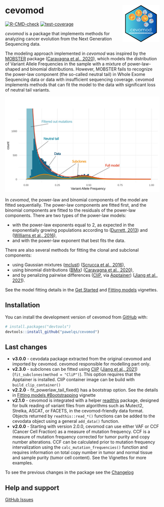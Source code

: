 
# cevomod <img src="man/figures/logo.png" align="right" height="120" />

<!-- badges: start -->
<!--[![Lifecycle: experimental](https://img.shields.io/badge/lifecycle-experimental-orange.svg)](https://lifecycle.r-lib.org/articles/stages.html#experimental) -->
[![R-CMD-check](https://github.com/pawelqs/cevomod/actions/workflows/R-CMD-check.yaml/badge.svg)](https://github.com/pawelqs/cevomod/actions/workflows/R-CMD-check.yaml)
[![test-coverage](https://github.com/pawelqs/cevomod/actions/workflows/test-coverage.yaml/badge.svg)](https://github.com/pawelqs/cevomod/actions/workflows/test-coverage.yaml)
<!-- badges: end -->


*cevomod* is a package that implements methods for analyzing cancer evolution from the Next Generation Sequencing data.

The modeling approach implemented in *cevomod* was inspired by the [MOBSTER](https://caravagnalab.github.io/mobster/index.html) package ([Caravagna et al., 2020](https://www.nature.com/articles/s41588-020-0675-5)), which models the distribution of Variant Allele Frequencies in the sample with a mixture of power-law-shaped and binomial distributions. However, MOBSTER fails to recognize the power-law component (the so-called neutral tail) in Whole Exome Sequencing data or data with insufficient sequencing coverage. cevomod implements methods that can fit the model to the data with significant loss of neutral tail variants.

![](man/figures/introduction_figure.svg)

In *cevomod*, the power-law and binomial components of the model are fitted sequentially. The power-law components are fitted first, and the binomial components are fitted to the residuals of the power-law components. There are two types of the power-law models: 

- with the power-law exponents equal to 2, as expected in the exponentially growing populations according to ([Durrett, 2013](https://pubmed.ncbi.nlm.nih.gov/23471293/)) and ([Williams et al., 2016](https://www.nature.com/articles/ng.3489)), 
- and with the power-law exponent that best fits the data. 

There are also several methods for fitting the clonal and subclonal components: 

- using Gaussian mixtures ([mclust](https://mclust-org.github.io/mclust/)) ([Scrucca et al., 2016](https://journal.r-project.org/archive/2016/RJ-2016-021/index.html)), 
- using binomial distributions ([BMix](https://github.com/caravagnalab/BMix)) ([Caravagna et al., 2020](https://www.nature.com/articles/s41588-020-0675-5)), 
- and by penalizing pairwise differences ([CliP](https://github.com/wwylab/CliP), via [Apptainer](https://apptainer.org/)) ([Jiang et al., 2021](https://www.biorxiv.org/content/10.1101/2021.03.31.437383v1)).

See the model fitting details in the [Get Started](https://pawelqs.github.io/cevomod/articles/get_started.html) and [Fitting models](https://pawelqs.github.io/cevomod/articles/fitting_models.html) vignettes.


## Installation

You can install the development version of cevomod from [GitHub](https://github.com/) with:

``` r
# install.packages("devtools")
devtools::install_github("pawelqs/cevomod")
```


## Last changes
* **v3.0.0** - cevodata package extracted from the original cevomod and imported by cevomod. cevomod responsible for modelling part only.
* **v2.3.0** - subclones can be fitted using [CliP](https://github.com/wwylab/CliP) ([Jiang et al., 2021](https://www.biorxiv.org/content/10.1101/2021.03.31.437383v1)) (`fit_subclones(method = "CliP")`). This option requires that the Apptainer is installed. CliP container image can be build with `build_clip_container()`
* **v2.2.0** - fit_powerlaw_tail_fixed() has a bootstrap option. See the details in [Fitting models #Bootstrapping](https://pawelqs.github.io/cevomod/articles/fitting_models.html#bootstrapping) vignette
* **v2.1.0** - cevomod is integrated with a helper [readthis](https://pawelqs.github.io/readthis/index.html) package, designed for bulk reading of variant files from algorithms such as Mutect2, Strelka, ASCAT, or FACETS, in the cevomod-friendly data format. Objects returned by `readthis::read_*()` functions can be added to the cevodata object using a general `add_data()` function.
* **v2.0.0** - Starting with version 2.0.0, cevomod can use either VAF or CCF (Cancer Cell Fraction) as a measure of mutation frequency. CCF is a measure of mutation frequency corrected for tumor purity and copy number alterations. CCF can be calculated prior to mutation frequency intervalization using the `calc_mutation_frequencies()` function and requires information on total copy number in tumor and normal tissue and sample purity (tumor cell content). See the Vignettes for more examples.

To see the previous changes in the package see the [Changelog](https://pawelqs.github.io/cevomod/news/index.html)


## Help and support

[GitHub Issues](https://github.com/pawelqs/cevomod/issues)

